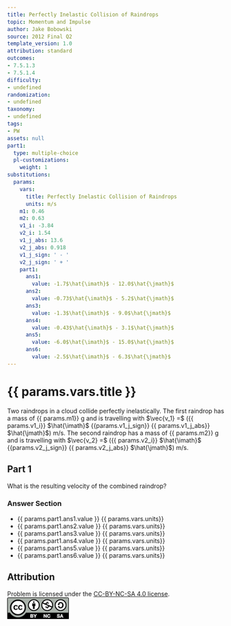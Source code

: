 ```yaml
---
title: Perfectly Inelastic Collision of Raindrops
topic: Momentum and Impulse
author: Jake Bobowski
source: 2012 Final Q2
template_version: 1.0
attribution: standard
outcomes:
- 7.5.1.3
- 7.5.1.4
difficulty:
- undefined
randomization:
- undefined
taxonomy:
- undefined
tags:
- PW
assets: null
part1:
  type: multiple-choice
  pl-customizations:
    weight: 1
substitutions:
  params:
    vars:
      title: Perfectly Inelastic Collision of Raindrops
      units: m/s
    m1: 0.46
    m2: 0.63
    v1_i: -3.84
    v2_i: 1.54
    v1_j_abs: 13.6
    v2_j_abs: 0.918
    v1_j_sign: ' - '
    v2_j_sign: ' + '
    part1:
      ans1:
        value: -1.7$\hat{\imath}$ - 12.0$\hat{\jmath}$
      ans2:
        value: -0.73$\hat{\imath}$ - 5.2$\hat{\jmath}$
      ans3:
        value: -1.3$\hat{\imath}$ - 9.0$\hat{\jmath}$
      ans4:
        value: -0.43$\hat{\imath}$ - 3.1$\hat{\jmath}$
      ans5:
        value: -6.0$\hat{\imath}$ - 15.0$\hat{\jmath}$
      ans6:
        value: -2.5$\hat{\imath}$ - 6.3$\hat{\jmath}$
---
```

# {{ params.vars.title }}
Two raindrops in a cloud collide perfectly inelastically. The first raindrop has a mass of {{ params.m1}} g and is travelling with $\vec{v_1} =$ ({{ params.v1_i}} $\hat{\imath}$ {{params.v1_j_sign}} {{ params.v1_j_abs}} $\hat{\jmath}$) m/s.
The second raindrop has a mass of {{ params.m2}} g and is travelling with $\vec{v_2} =$ ({{ params.v2_i}} $\hat{\imath}$ {{params.v2_j_sign}} {{ params.v2_j_abs}} $\hat{\jmath}$) m/s.

## Part 1

What is the resulting velocity of the combined raindrop?

### Answer Section

- {{ params.part1.ans1.value }} {{ params.vars.units}}
- {{ params.part1.ans2.value }} {{ params.vars.units}}
- {{ params.part1.ans3.value }} {{ params.vars.units}}
- {{ params.part1.ans4.value }} {{ params.vars.units}}
- {{ params.part1.ans5.value }} {{ params.vars.units}}
- {{ params.part1.ans6.value }} {{ params.vars.units}}

## Attribution

Problem is licensed under the [CC-BY-NC-SA 4.0 license](https://creativecommons.org/licenses/by-nc-sa/4.0/).<br> ![The Creative Commons 4.0 license requiring attribution-BY, non-commercial-NC, and share-alike-SA license.](https://raw.githubusercontent.com/firasm/bits/master/by-nc-sa.png)